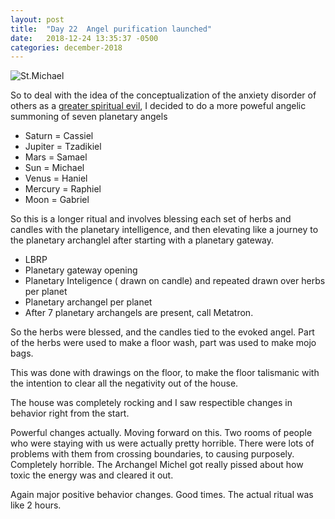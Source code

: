 ```yaml
---
layout: post
title:  "Day 22  Angel purification launched"
date:   2018-12-24 13:35:37 -0500
categories: december-2018
---
```

![St.Michael](https://upload.wikimedia.org/wikipedia/commons/thumb/6/68/Guido_Reni_031.jpg/1280px-Guido_Reni_031.jpg)

So to deal with the idea of the conceptualization of the anxiety disorder of others as a [greater spiritual evil](http://domagick.andriehvitimus.com/december-2018/2018/12/19/domagick-day-17-Changing-the-dynamic.html), I decided to do a more poweful angelic summoning of seven planetary angels

- Saturn    =  Cassiel
- Jupiter   =   Tzadikiel
- Mars  =   Samael
- Sun   =  Michael
- Venus =  Haniel
- Mercury =  Raphiel
- Moon =  Gabriel

So this is a longer ritual and involves blessing each set of herbs and candles with the planetary intelligence, and then elevating like a journey to the planetary archanglel after starting with a planetary gateway.

- LBRP
- Planetary gateway opening
- Planetary Inteligence ( drawn on candle) and repeated drawn over herbs per planet
- Planetary archangel per planet
- After 7 planetary archangels are present, call Metatron.

So the herbs were blessed, and the candles tied to the evoked angel.   Part of the herbs were used to make a floor wash, part was used to make mojo bags.   

This was done with drawings on the floor, to make the floor talismanic with the intention to clear all the negativity out of the house.

The house was completely rocking and I saw respectible  changes in behavior right from the start.

Powerful changes actually. Moving forward on this.  Two rooms of people who were staying with us were actually pretty horrible.  There were lots of problems with them from crossing boundaries, to causing purposely.  Completely horrible.   The Archangel Michel got really pissed about how toxic the energy was and cleared it out.

Again major positive behavior changes.   Good times.  The actual ritual was like 2 hours.